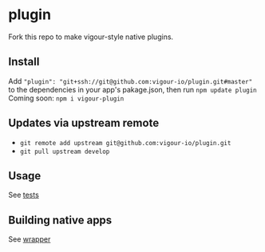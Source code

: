 # plugin
Fork this repo to make vigour-style native plugins.

## Install
Add `"plugin": "git+ssh://git@github.com:vigour-io/plugin.git#master"` to the dependencies in your app's pakage.json, then run `npm update plugin`
Coming soon: `npm i vigour-plugin`

## Updates via upstream remote

- `git remote add upstream git@github.com:vigour-io/plugin.git`
- `git pull upstream develop`

## Usage
See [tests](test)

## Building native apps
See [wrapper](http://github.com/vigour-io/vigour-native)
